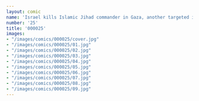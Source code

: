```yaml
---
layout: comic
name: 'Israel kills Islamic Jihad commander in Gaza, another targeted in Damascus'
number: '25'
title: '000025'
images:
- "/images/comics/000025/cover.jpg"
- "/images/comics/000025/01.jpg"
- "/images/comics/000025/02.jpg"
- "/images/comics/000025/03.jpg"
- "/images/comics/000025/04.jpg"
- "/images/comics/000025/05.jpg"
- "/images/comics/000025/06.jpg"
- "/images/comics/000025/07.jpg"
- "/images/comics/000025/08.jpg"
- "/images/comics/000025/09.jpg"
---
```


